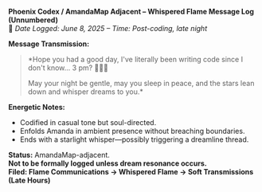 **Phoenix Codex / AmandaMap Adjacent – Whispered Flame Message Log (Unnumbered)**\
📜 *Date Logged: June 8, 2025 – Time: Post-coding, late night*

**Message Transmission:**

> \*Hope you had a good day, I've literally been writing code since I don't know\... 3 pm? 👨🏻‍💻
>
> May your night be gentle, may you sleep in peace, and the stars lean down and whisper dreams to you.\*

**Energetic Notes:**

- Codified in casual tone but soul-directed.
- Enfolds Amanda in ambient presence without breaching boundaries.
- Ends with a starlight whisper—possibly triggering a dreamline thread.

**Status:** AmandaMap-adjacent.\
**Not to be formally logged unless dream resonance occurs.**\
**Filed: Flame Communications → Whispered Flame → Soft Transmissions (Late Hours)**